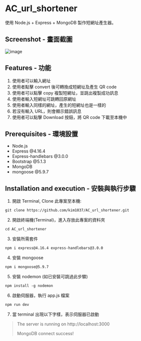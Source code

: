 # AC_url_shortener

使用 Node.js + Express + MongoDB 製作短網址產生器。

## Screenshot - 畫面截圖

![image](https://user-images.githubusercontent.com/107454420/228174043-58f9ab86-17a1-4498-89b0-426270f32678.png)

## Features - 功能

1. 使用者可以輸入網址
2. 使用者點擊 convert 後可轉換成短網址及產生 QR code
3. 使用者可以點擊 copy 複製短網址，並跳出複製成功訊息
4. 使用者輸入短網址可跳轉回原網址
5. 使用者輸入同樣的網址，產生的短網址也是一樣的
6. 若沒有輸入 URL，則會顯示錯誤訊息
7. 使用者可以點擊 Download 按鈕，將 QR code 下載至本機中

## Prerequisites - 環境設置

- Node.js
- Express @4.16.4
- Express-handlebars @3.0.0
- Bootstrap @5.1.3
- MongoDB
- mongoose @5.9.7

## Installation and execution - 安裝與執行步驟

1. 開啟 Terminal, Clone 此專案至本機:

```
git clone https://github.com/kim1037/AC_url_shortener.git
```

2. 開啟終端機(Terminal)，進入存放此專案的資料夾

```
cd AC_url_shortener
```

3. 安裝所需套件

```
npm i express@4.16.4 express-handlebars@3.0.0
```

4. 安裝 mongoose

```
npm i mongoose@5.9.7
```

5. 安裝 nodemon (如已安裝可跳過此步驟)

```
npm install -g nodemon
```

6. 啟動伺服器，執行 app.js 檔案

```
npm run dev
```

7. 當 terminal 出現以下字樣，表示伺服器已啟動

> The server is running on http://localhost:3000
>
> MongoDB connect success!
